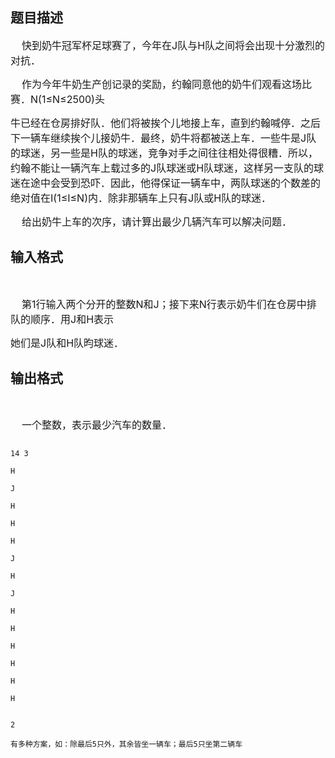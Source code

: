 ## 题目描述

<div>
 <span style="font-size: medium">    快到奶牛冠军杯足球赛了，今年在J队与H队之间将会出现十分激烈的对抗．</span>
</div>
<div>
 <span style="font-size: medium">    作为今年牛奶生产创记录的奖励，约翰同意他的奶牛们观看这场比赛．N(1≤N≤2500)头</span>
</div>
<div>
 <span style="font-size: medium">牛已经在仓房排好队．他们将被挨个儿地接上车，直到约翰喊停．之后下一辆车继续挨个儿接奶牛．最终，奶牛将都被送上车．一些牛是J队的球迷，另一些是H队的球迷，竞争对手之间往往相处得很糟．所以，约翰不能让一辆汽车上载过多的J队球迷或H队球迷，这样另一支队的球迷在途中会受到恐吓．因此，他得保证一辆车中，两队球迷的个数差的绝对值在I(1≤I≤N)内．除非那辆车上只有J队或H队的球</span><span style="font-size: medium">迷．</span>
</div>
<div>
 <span style="font-size: medium">    给出奶牛上车的次序，请计算出最少几辆汽车可以解决问题．</span>
</div>

## 输入格式

<p></p>
<div>
  
</div>
<div>
 <span style="font-size: medium">    第1行输入两个分开的整数N和J；接下来N行表示奶牛们在仓房中排队的顺序．用J和H表示</span>
</div>
<div>
 <span style="font-size: medium">她们是J队和H队昀球迷．</span>
</div>

## 输出格式

<div>
  
</div>
<div>
 <span style="font-size: medium">    一个整数，表示最少汽车的数量．</span>
</div>

```input1
14 3
H
J
H
H
H
J
H
J
H
H
H
H
H
H
```
```output1
2
有多种方案，如：除最后5只外，其余皆坐一辆车；最后5只坐第二辆车
```
